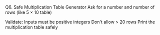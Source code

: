 Q6. Safe Multiplication Table Generator
Ask for a number and number of rows (like 5 × 10 table)

Validate:
Inputs must be positive integers
Don't allow > 20 rows
Print the multiplication table safely